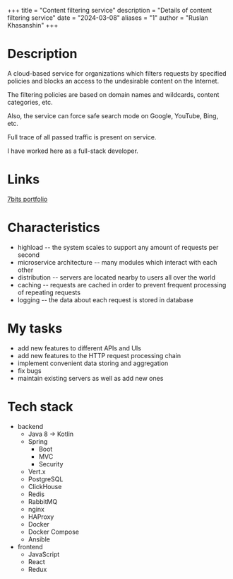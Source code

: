 +++
title = "Content filtering service"
description = "Details of content filtering service"
date = "2024-03-08"
aliases = "1"
author = "Ruslan Khasanshin"
+++

# Description

A cloud-based service for organizations which filters requests
by specified policies and blocks an access to the undesirable content on the Internet.

The filtering policies are based on domain names and wildcards, content categories, etc.

Also, the service can force safe search mode on Google, YouTube, Bing, etc.

Full trace of all passed traffic is present on service.

I have worked here as a full-stack developer.

# Links

[7bits portfolio](https://7bits.it/portfolio/saas-security-solution)

# Characteristics

- highload -- the system scales to support any amount of requests per second
- microservice architecture -- many modules which interact with each other
- distribution -- servers are located nearby to users all over the world
- caching -- requests are cached in order to prevent frequent processing of repeating requests
- logging -- the data about each request is stored in database

# My tasks

- add new features to different APIs and UIs
- add new features to the HTTP request processing chain
- implement convenient data storing and aggregation
- fix bugs
- maintain existing servers as well as add new ones

# Tech stack

- backend
  - Java 8 → Kotlin
  - Spring
    - Boot
    - MVC
    - Security
  - Vert.x
  - PostgreSQL
  - ClickHouse
  - Redis
  - RabbitMQ
  - nginx
  - HAProxy
  - Docker
  - Docker Compose
  - Ansible
- frontend
  - JavaScript
  - React
  - Redux
